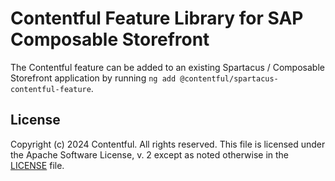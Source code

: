 # Contentful Feature Library for SAP Composable Storefront

The Contentful feature can be added to an existing Spartacus / Composable Storefront application by running `ng add @contentful/spartacus-contentful-feature`. 

## License

Copyright (c) 2024 Contentful. All rights reserved.
This file is licensed under the Apache Software License, v. 2 except as noted otherwise in the [LICENSE](LICENSE) file.